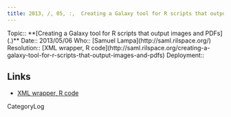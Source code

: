 ```yaml
---
title: 2013, /, 05, :,  Creating a Galaxy tool for R scripts that output images and PDFs
---
```





<div class='logbox'>
 Topic:: **[Creating a Galaxy tool for R scripts that output images and PDFs](.)**
 Date:: 2013/05/06
 Who:: [Samuel Lampa](http://saml.rilspace.org/)
 Resolution:: [XML wrapper, R code](http://saml.rilspace.org/creating-a-galaxy-tool-for-r-scripts-that-output-images-and-pdfs)
 Deployment:: 
</div>

## Links

* [XML wrapper, R code](http://saml.rilspace.org/creating-a-galaxy-tool-for-r-scripts-that-output-images-and-pdfs)

CategoryLog
